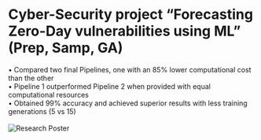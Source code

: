 # Cyber-Security project “Forecasting Zero-Day vulnerabilities using ML” (Prep, Samp, GA)
• Compared two final Pipelines, one with an 85% lower computational cost than the other <br />
• Pipeline 1 outperformed Pipeline 2 when provided with equal computational resources <br />
• Obtained 99% accuracy and achieved superior results with less training generations (5 vs 15) <br /> <br />
![Research Poster](https://github.com/JonPilarte/Zero-day-vulnerabilities-ML/assets/98784746/b9c47fb3-3938-4c32-8bdb-0f34909f69fc)
